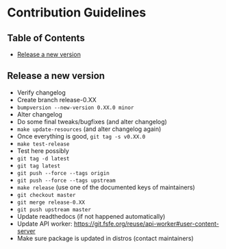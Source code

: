 <!--
SPDX-FileCopyrightText: 2021 Free Software Foundation Europe e.V. <https://fsfe.org>

SPDX-License-Identifier: CC-BY-SA-4.0
-->

# Contribution Guidelines

## Table of Contents

- [Release a new version](#release-a-new-version)

## Release a new version

- Verify changelog
- Create branch release-0.XX
- `bumpversion --new-version 0.XX.0 minor`
- Alter changelog
- Do some final tweaks/bugfixes (and alter changelog)
- `make update-resources` (and alter changelog again)
- Once everything is good, `git tag -s v0.XX.0`
- `make test-release`
- Test here possibly
- `git tag -d latest`
- `git tag latest`
- `git push --force --tags origin`
- `git push --force --tags upstream`
- `make release` (use one of the documented keys of maintainers)
- `git checkout master`
- `git merge release-0.XX`
- `git push upstream master`
- Update readthedocs (if not happened automatically)
- Update API worker: https://git.fsfe.org/reuse/api-worker#user-content-server
- Make sure package is updated in distros (contact maintainers)
